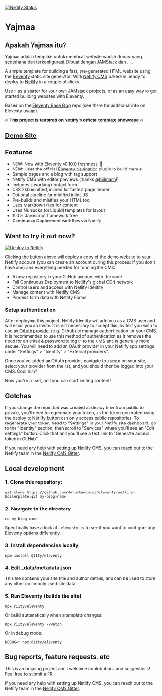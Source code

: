 [![Netlify Status](https://api.netlify.com/api/v1/badges/5a199348-9653-4489-85f7-29e61fb62b23/deploy-status)](https://app.netlify.com/sites/yajmaa/deploys)

# Yajmaa

## Apakah Yajmaa itu?

Yajmaa adalah template untuk membuat website wadah donasi yang sederhana dan terkonfigurasi. Dibuat dengan JAMStack dan .....

A simple template for building a fast, pre-generated HTML website using the [Eleventy](https://www.11ty.io/) static site generator. With [Netlify CMS](https://www.netlifycms.org/) baked-in, ready to deploy to [Netlify](https://www.netlify.com) in a couple of clicks.

Use it as a starter for your own JAMstack projects, or as an easy way to get started building websites with Eleventy.

Based on the [Eleventy Base Blog](https://github.com/11ty/eleventy-base-blog) repo (see there for additional info on Eleventy usage).

🔥 **This project is featured on Netlify's official [template showcase](https://templates.netlify.com/template/eleventy-netlify-boilerplate/)** 🔥

## [Demo Site](https://eleventy-netlify-boilerplate.netlify.com/)

## Features

* NEW: Now with [Eleventy v0.10.0](https://github.com/11ty/eleventy/releases/tag/v0.10.0) freshness! :doughnut:
* NEW: Uses the official [Eleventy Navigation](https://www.11ty.dev/docs/plugins/navigation/) plugin to build menus
* Sample pages and a blog with tag support
* Netlify CMS with editor previews (thanks [@biilmann](https://github.com/biilmann)!)
* Includes a working contact form
* CSS 2kb minified, inlined for fastest page render
* Optional pipeline for minified inline JS
* Pre-builds and minifies your HTML too
* Uses Markdown files for content
* Uses Nunjucks (or Liquid) templates for layout
* 100% Javascript framework free
* Continuous Deployment workflow via Netlify

## Want to try it out now?

[![Deploy to Netlify](https://www.netlify.com/img/deploy/button.svg)](https://app.netlify.com/start/deploy?repository=https://github.com/zulvkr/yajmaa&stack=cms)

Clicking the button above will deploy a copy of the demo website to your Netlify
account (you can create an account during this process if you don't have one)
and everything needed for running the CMS:

* A new repository in your GitHub account with the code
* Full Continuous Deployment to Netlify's global CDN network
* Control users and access with Netlify Identity
* Manage content with Netlify CMS
* Process form data with Netlify Forms

### Setup authentication

After deploying this project, Netlify Identity will add you as a CMS user and
will email you an invite. It is not necessary to accept this invite if you wish
to use an
[OAuth provider](https://www.netlify.com/docs/identity/#external-provider-login)
(e.g. Github) to manage authentication for your CMS.
It is recommended to use this method of authentication as it removes the need
for an email & password to log in to the CMS and is generally more secure. You
will need to add an OAuth provider in your Netlify app settings under
"Settings" > "Identity" > "External providers".

Once you've added an OAuth provider, navigate to `/admin` on your site, select your provider from the
list, and you should then be logged into your CMS. Cool huh?

Now you're all set, and you can start editing content!

## Gotchas

If you change the repo that was created at deploy time from public to private, you'll need to regenerate your token,
as the token generated using the deploy to Netlify button can only access public repositories. To
regenerate your token, head to "Settings" in your Netlify site dashboard, go to the "Identity"
section, then scroll to "Services" where you'll see an "Edit settings" button. Click that and you'll
see a text link to "Generate access token in GitHub".

If you need any help with setting up Netlify CMS, you can reach out to the Netlify team in the [Netlify CMS Gitter](https://gitter.im/netlify/netlifycms).

## Local development

### 1. Clone this repository:

```
git clone https://github.com/danurbanowicz/eleventy-netlify-boilerplate.git my-blog-name
```


### 2. Navigate to the directory

```
cd my-blog-name
```

Specifically have a look at `.eleventy.js` to see if you want to configure any Eleventy options differently.

### 3. Install dependencies locally

```
npm install @11ty/eleventy
```

### 4. Edit _data/metadata.json

This file contains your site title and author details, and can be used to store any other commonly used site data.

### 5. Run Eleventy (builds the site)

```
npx @11ty/eleventy
```

Or build automatically when a template changes:
```
npx @11ty/eleventy --watch
```

Or in debug mode:
```
DEBUG=* npx @11ty/eleventy
```

## Bug reports, feature requests, etc

This is an ongoing project and I welcome contributions and suggestions! Feel free to submit a PR.

If you need any help with setting up Netlify CMS, you can reach out to the Netlify team in the [Netlify CMS Gitter](https://gitter.im/netlify/netlifycms).

